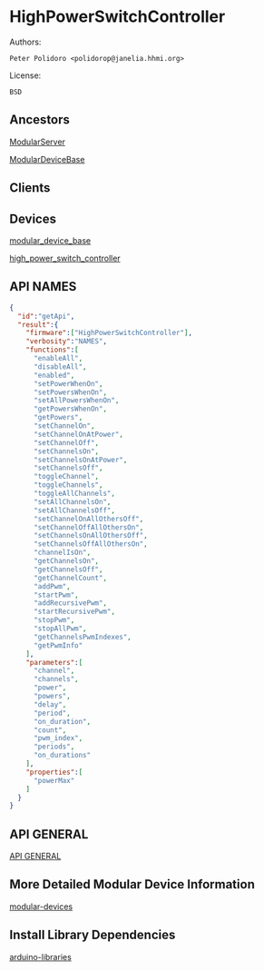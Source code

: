# HighPowerSwitchController

Authors:

    Peter Polidoro <polidorop@janelia.hhmi.org>

License:

    BSD

## Ancestors

[ModularServer](https://github.com/janelia-arduino/ModularServer)

[ModularDeviceBase](https://github.com/janelia-arduino/ModularDeviceBase)

## Clients

## Devices

[modular_device_base](https://github.com/janelia-modular-devices/modular_device_base.git)

[high_power_switch_controller](https://github.com/janelia-modular-devices/high_power_switch_controller.git)

## API NAMES

```json
{
  "id":"getApi",
  "result":{
    "firmware":["HighPowerSwitchController"],
    "verbosity":"NAMES",
    "functions":[
      "enableAll",
      "disableAll",
      "enabled",
      "setPowerWhenOn",
      "setPowersWhenOn",
      "setAllPowersWhenOn",
      "getPowersWhenOn",
      "getPowers",
      "setChannelOn",
      "setChannelOnAtPower",
      "setChannelOff",
      "setChannelsOn",
      "setChannelsOnAtPower",
      "setChannelsOff",
      "toggleChannel",
      "toggleChannels",
      "toggleAllChannels",
      "setAllChannelsOn",
      "setAllChannelsOff",
      "setChannelOnAllOthersOff",
      "setChannelOffAllOthersOn",
      "setChannelsOnAllOthersOff",
      "setChannelsOffAllOthersOn",
      "channelIsOn",
      "getChannelsOn",
      "getChannelsOff",
      "getChannelCount",
      "addPwm",
      "startPwm",
      "addRecursivePwm",
      "startRecursivePwm",
      "stopPwm",
      "stopAllPwm",
      "getChannelsPwmIndexes",
      "getPwmInfo"
    ],
    "parameters":[
      "channel",
      "channels",
      "power",
      "powers",
      "delay",
      "period",
      "on_duration",
      "count",
      "pwm_index",
      "periods",
      "on_durations"
    ],
    "properties":[
      "powerMax"
    ]
  }
}
```

## API GENERAL

[API GENERAL](./api/)

## More Detailed Modular Device Information

[modular-devices](https://github.com/janelia-modular-devices/modular-devices)

## Install Library Dependencies

[arduino-libraries](https://github.com/janelia-arduino/arduino-libraries)
